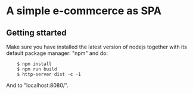 A simple e-commcerce as SPA
===========================

Getting sttarted
----------------
Make sure you have installed the latest version of nodejs together with its default package manager: "npm" and do:

        $ npm install
        $ npm run build
        $ http-server dist -c -1

And to "localhost:8080/".







